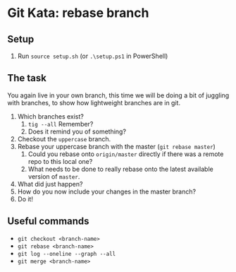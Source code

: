# Git Kata: rebase branch

## Setup

1. Run `source setup.sh` (or `.\setup.ps1` in PowerShell)

## The task

You again live in your own branch, this time we will be doing a bit of juggling with branches, to show how lightweight branches are in git.

1. Which branches exist?
   1. `tig --all` Remember?
   2. Does it remind you of something?
2. Checkout the `uppercase` branch.
5. Rebase your uppercase branch with the master (`git rebase master`)
   1. Could you rebase onto `origin/master` directly if there was a remote repo to this local one?
   2. What needs to be done to really rebase onto the latest available version of `master`.
6. What did just happen?
7. How do you now include your changes in the master branch?
8. Do it!


## Useful commands

- `git checkout <branch-name>`
- `git rebase <branch-name>`
- `git log --oneline --graph --all`
- `git merge <branch-name>`
